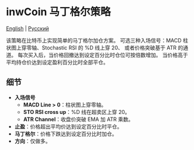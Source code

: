 # inwCoin 马丁格尔策略
[English](README.md) | [Русский](README_ru.md)

该策略在比特币上实现简单的马丁格尔加仓方案。
可选三种入场信号：MACD 柱状图上穿零轴、Stochastic RSI 的 %D 线上穿 20、
或者价格突破基于 ATR 的通道。
每次买入后，当价格回撤达到设定百分比时仓位可按倍数增加。
当价格高于平均持仓价达到设定盈利百分比时全部平仓。

## 细节

- **入场信号**
  - **MACD Line > 0**：柱状图上穿零轴。
  - **STO RSI cross up**：%D 线在超卖区上穿 20。
  - **ATR Channel**：收盘价突破 EMA 加 ATR 乘数。
- **止盈**：价格超出平均价达到设定百分比时平仓。
- **马丁格尔**：价格下跌达到设定百分比时加仓。
- **方向**：仅做多。

